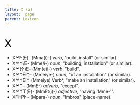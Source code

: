 ```yaml
---
title: 𐊐 (a)
layout:  page
parent: Lexicon
---
```




# 𐊐


- 𐊐𐊎𐊀(𐊆)- (Mma(i)-) *verb*, "build, install" (or similar).
- 𐊐𐊎𐊁/𐊆- (Mme/i-) *noun*, "building, installation" (or similar).
- 𐊐𐊎(𐊁)𐊆- (Mm(e)i-) *verb*, "build".
- 𐊐𐊎𐊁𐊆𐊊𐊁- (Mmeiye-) *noun*, "of an installation" (or similar).
- 𐊐𐊎𐊁𐊆𐊊𐊁 (Mmeiye) Verb*, "make an installation" (or similar).
- 𐊐𐊎𐊚- (MmE-) *adverb*, "except".
- 𐊐𐊎𐊚𐊗(𐊆)- (MmEt(i)-) *adjective*, "having 'Mme-'".
- 𐊐𐊓𐊀𐊕𐊀- (Mpara-) *noun*, "Imbros" (place-name).